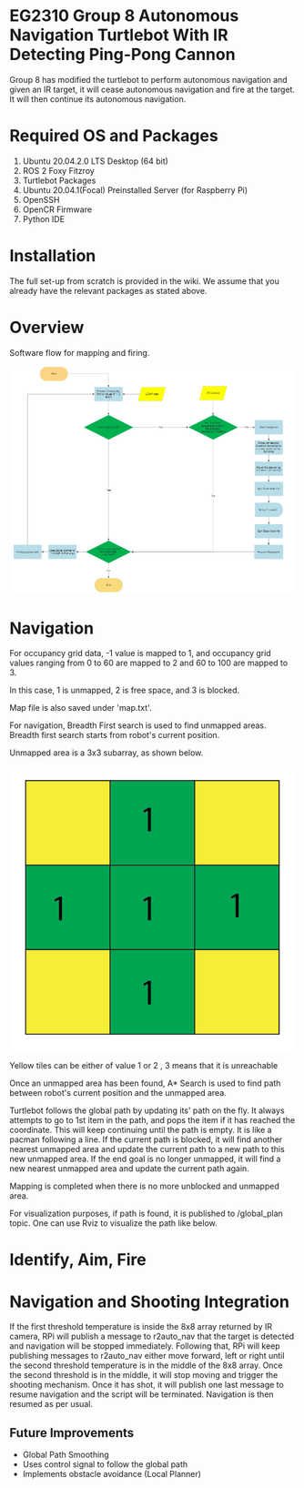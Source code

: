 # EG2310 Group 8 Autonomous Navigation Turtlebot With IR Detecting Ping-Pong Cannon

Group 8 has modified the turtlebot to perform autonomous navigation and given an IR target, it will cease autonomous navigation and fire at the target. It will then continue its autonomous navigation.

# Required OS and Packages
1) Ubuntu 20.04.2.0 LTS Desktop (64 bit)
2) ROS 2 Foxy Fitzroy
3) Turtlebot Packages
4) Ubuntu 20.04.1(Focal) Preinstalled Server (for Raspberry Pi)
5) OpenSSH
6) OpenCR Firmware
7) Python IDE

# Installation
The full set-up from scratch is provided in the wiki. We assume that you already have the relevant packages as stated above.

# Overview
Software flow for mapping and firing.

<p align="center">
	<img src="doc/soft_flow.png" width="750"/>
</p>

# Navigation
For occupancy grid data, -1 value is mapped to 1, and occupancy grid values ranging from 0 to 60 are mapped to 2 and 60 to 100 are mapped to 3.

In this case, 1 is unmapped, 2 is free space, and 3 is blocked.

Map file is also saved under 'map.txt'.

For navigation, Breadth First search is used to find unmapped areas. Breadth first search starts from robot's current position.

Unmapped area is a 3x3 subarray, as shown below.

<p align="center">
	<img src="doc/unmapped.png" width="750"/>
	<p>Yellow tiles can be either of value 1 or 2 , 3 means that it is unreachable</p>
</p>


Once an unmapped area has been found, A* Search is used to find path between robot's current position and the unmapped area.

Turtlebot follows the global path by updating its' path on the fly. It always attempts to go to 1st item in the path, and pops the item if it has reached the coordinate. This will keep continuing until the path is empty. It is like a pacman following a line. If the current path is blocked, it will find another nearest unmapped area and update the current path to a new path to this new unmapped area. If the end goal is no longer unmapped, it will find a new nearest unmapped area and update the current path again.

Mapping is completed when there is no more unblocked and unmapped area.

For visualization purposes, if path is found, it is published to /global_plan topic. One can use Rviz to visualize the path like below.

# Identify, Aim, Fire


# Navigation and Shooting Integration
If the first threshold temperature is inside the 8x8 array returned by IR camera, RPi will publish a message to r2auto_nav that the target is detected and navigation will be stopped immediately. Following that, RPi will keep publishing messages to r2auto_nav either move forward, left or right until the second threshold temperature is in the middle of the 8x8 array. Once the second threshold is in the middle, it will stop moving and trigger the shooting mechanism. Once it has shot, it will publish one last message to resume navigation and the script will be terminated. Navigation is then resumed as per usual.


## Future Improvements
* Global Path Smoothing
* Uses control signal to follow the global path
* Implements obstacle avoidance (Local Planner)
	
	


